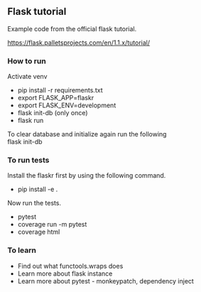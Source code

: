 ## Flask tutorial 
Example code from the official flask tutorial. 

https://flask.palletsprojects.com/en/1.1.x/tutorial/



### How to run 
Activate venv   

* pip install -r requirements.txt 
* export FLASK_APP=flaskr
* export FLASK_ENV=development
* flask init-db (only once)
* flask run

To clear database and initialize again run the following  
flask init-db 

### To run tests 
Install the flaskr first by using the following command. 
* pip install -e .

Now run the tests. 
* pytest 
* coverage run -m pytest
* coverage html 


### To learn 
* Find out what functools.wraps does
* Learn more about flask instance 
* Learn more about pytest - monkeypatch, dependency inject